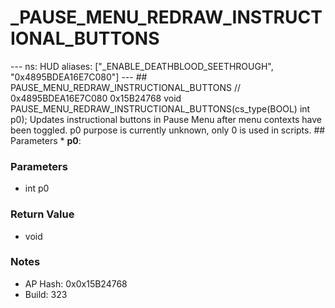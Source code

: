 # _PAUSE_MENU_REDRAW_INSTRUCTIONAL_BUTTONS

--- ns: HUD aliases: ["_ENABLE_DEATHBLOOD_SEETHROUGH", "0x4895BDEA16E7C080"] --- ## PAUSE_MENU_REDRAW_INSTRUCTIONAL_BUTTONS  // 0x4895BDEA16E7C080 0x15B24768 void PAUSE_MENU_REDRAW_INSTRUCTIONAL_BUTTONS(cs_type(BOOL) int p0);  Updates instructional buttons in Pause Menu after menu contexts have been toggled. p0 purpose is currently unknown, only 0 is used in scripts.  ## Parameters * **p0**:

### Parameters
* int p0

### Return Value
* void

### Notes
* AP Hash: 0x0x15B24768
* Build: 323

